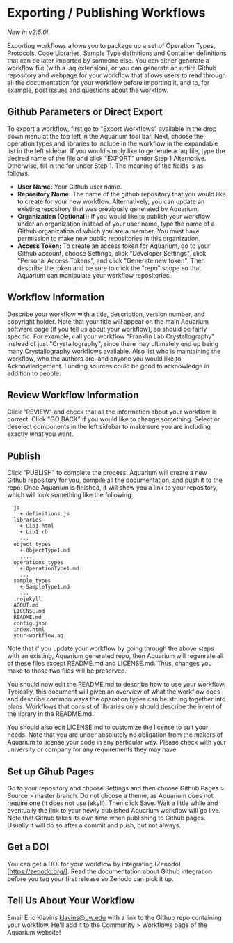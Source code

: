 
Exporting / Publishing Workflows
===

_New in v2.5.0!_

Exporting workflows allows you to package up a set of Operation Types, Protocols, Code Libraries, Sample Type definitions and Container definitions that can be later imported by someone else. You can either generate a workflow file (with a .aq extension), or you can generate an entire Github repository and webpage for your workflow that allows users to read through all the documentation for your workflow before importing it, and to, for example, post issues and questions about the workflow.

Github Parameters or Direct Export
---

To export a workflow, first go to "Export Workflows" available in the drop down menu at the top left in the Aquarium tool bar.
Next, choose the operation types and libraries to include in the workflow in the expandable list in the left sidebar.
If you would simply like to generate a .aq file, type the desired name of the file and click "EXPORT" under Step 1 Alternative.
Otherwise, fill in the for under Step 1. The meaning of the fields is as follows:
- **User Name:** Your Github user name.
- **Repository Name:** The name of the github repository that you would like to create for your new workflow. Alternatively, you can
      update an existing repository that was previously generated by Aquarium.
- **Organization (Optional):** If you would like to publish your workflow under an organization instead of your user name, type the name of a Github
    organization of which you are a member. You must have permission to make new public repositories in this organization.
- **Access Token:** To create an access token for Aquarium, go to your Github account, choose Settings, click "Developer Settings",
    click "Personal Access Tokens", and click "Generate new token". Then describe the token and be sure to click the "repo"
    scope so that Aquarium can manipulate your workflow repositories.

Workflow Information
---

Describe your workflow with a title, description, version number, and copyright holder.
Note that your title will appear on the main Aquarium software page (if you tell us about your workflow), so should be fairly specific.
For example, call your workflow "Franklin Lab Crystallography" instead of just "Crystallography", since there may ultimately end up
being many Crystallography workflows available. Also list who is maintaining the workflow, who the authors are, and anyone you would like to Acknowledgement. Funding sources could be good to acknowledge in addition to people.

Review Workflow Information
---

Click "REVIEW" and check that all the information about your workflow is correct. Click "GO BACK" if you would like to change something. Select or deselect components in the left sidebar to make sure you are including exactly what you want.

Publish
---

Click "PUBLISH" to complete the process. Aquarium will create a new Github repository for you, compile all the documentation, and push it to the repo. Once Aquarium is finished, it will show you a link to your repository, which will look something like the following:

      js
        + definitions.js
      libraries
        + Lib1.html
        + Lib1.rb
        ...
      object_types
        + ObjectType1.md
        ....
      operations_types
        + OperationType1.md
        ...
      sample_types
        + SampleType1.md
        ...
      .nojekyll
      ABOUT.md
      LICENSE.md
      README.md
      config.json
      index.html
      your-workflow.aq

Note that if you update your workflow by going through the above steps with an existing, Aquarium generated repo, then Aquarium will regenrate all of these files except README.md and LICENSE.md. Thus, changes you make to those two files will be preserved.

You should now edit the README.md to describe how to use your workflow. Typically, this document will given an overview of what the workflow does and describe common ways the operation types can be strung together into plans. Workflows that consist of libraries only should describe the intent of the library in the README.md.

You should also edit LICENSE.md to customize the license to suit your needs. Note that you are under absolutely no obligation from the makers of Aquarium to license your code in any particular way. Please check with your university or company for any requirements they may have.

Set up Gihub Pages
---

Go to your repository and choose Settings and then choose Github Pages &gt; Source &gt; master branch. Do not choose a theme, as Aquarium does not require one (it does not use jekyll). Then click Save. Wait a little while and eventually the link to your newly published Aquarium workflow will go live. Note that Github takes its own time when publishing to Github pages. Usually it will do so after a commit and push, but not always.

Get a DOI
---
You can get a DOI for your workflow by integrating (Zenodo)[https://zenodo.org/]. Read the documentation about Github integration before you tag your first release so Zenodo can pick it up.

Tell Us About Your Workflow
---

Email Eric Klavins <klavins@uw.edu> with a link to the Github repo containing your workflow. He'll add it to the Community &gt; Workflows page of the Aquarium website!
